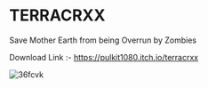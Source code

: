 # TERRACRXX
Save Mother Earth from being Overrun by Zombies

Download Link :-
https://pulkit1080.itch.io/terracrxx

![36fcvk](https://user-images.githubusercontent.com/43988219/61823970-84470200-ae7a-11e9-8b49-b931c4b4adc2.gif)
